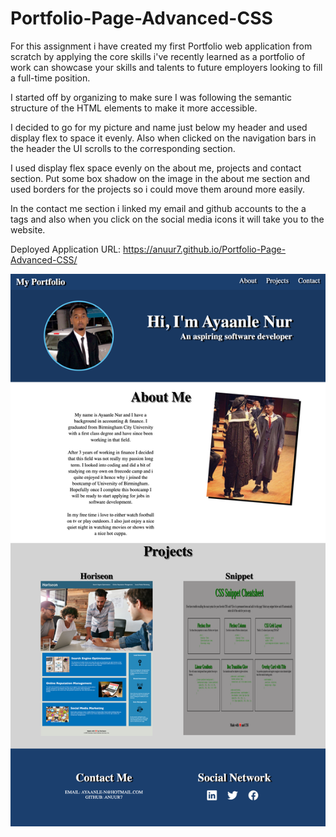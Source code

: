 # Portfolio-Page-Advanced-CSS

For this assignment i have created my first Portfolio web application from scratch by applying the core skills i've recently learned as a portfolio of work can showcase your skills and talents to future employers looking to fill a full-time position.

I started off by organizing to make sure I was following the semantic structure of the HTML elements to make it more accessible. 

I decided to go for my picture and name just below my header and used display flex to space it evenly. Also when clicked on the navigation bars in the header the UI scrolls to the corresponding section.

I used display flex space evenly on the about me, projects and contact section. Put some box shadow on the image in the about me section and used borders for the projects so i could move them around more easily.

In the contact me section i linked my email and github accounts to the a tags and also when you click on the social media icons it will take you to the website.



Deployed Application URL: https://anuur7.github.io/Portfolio-Page-Advanced-CSS/

![alt text](images/Portfolio.png)
